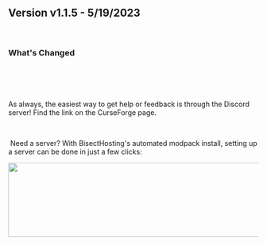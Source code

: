 <h2>Version v1.1.5 - 5/19/2023</h2>
<p>&nbsp;</p>
<h3>What's Changed</h3>
<p><span style="font-size: 1.2rem;">&nbsp;</span></p>

<p>&nbsp;</p>
<p>As always, the easiest way to get help or feedback is through the Discord server! Find the link on the CurseForge page.</p>
<p>&nbsp;</p>
<p>&nbsp;Need a server? With BisectHosting's&nbsp;automated modpack install, setting up a server can be done in just a few clicks:</p>
<p><span style="font-size: 24px;"><a href="https://www.curseforge.com/linkout?remoteUrl=https%253a%252f%252fbisecthosting.com%252fWinDanesz"><img src="https://www.bisecthosting.com/partners/custom-banners/a2f8bf1e-2d39-48c4-a80d-02ef73cdd36c.png" width="900" height="150" /></a></span></p>